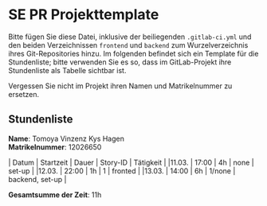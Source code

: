# SE PR Projekttemplate

Bitte fügen Sie diese Datei, inklusive der beiliegenden `.gitlab-ci.yml` und den beiden Verzeichnissen `frontend` und `backend` zum Wurzelverzeichnis ihres Git-Repositories hinzu.
Im folgenden befindet sich ein Template für die Stundenliste; bitte verwenden Sie es so, dass im GitLab-Projekt ihre Stundenliste als Tabelle sichtbar ist.

Vergessen Sie nicht im Projekt ihren Namen und Matrikelnummer zu ersetzen.

## Stundenliste

**Name**: Tomoya Vinzenz Kys Hagen\
**Matrikelnummer**: 12026650


| Datum | Startzeit | Dauer | Story-ID | Tätigkeit |
|11.03. | 17:00     | 4h    |  none    | set-up    |
|12.03. | 22:00     | 1h    |    1     | fronted   |
|13.03. | 14:00     | 6h    |   1/none | backend, set-up  |

**Gesamtsumme der Zeit**: 11h
